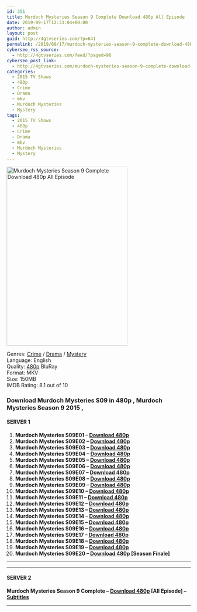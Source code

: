 ```yaml
---
id: 351
title: Murdoch Mysteries Season 9 Complete Download 480p All Episode
date: 2019-09-17T12:33:04+00:00
author: admin
layout: post
guid: http://4gtvseries.com/?p=641
permalink: /2019/09/17/murdoch-mysteries-season-9-complete-download-480p-all-episode/
cyberseo_rss_source:
  - http://4gtvseries.com/feed/?paged=96
cyberseo_post_link:
  - http://4gtvseries.com/murdoch-mysteries-season-9-complete-download-480p-all-episode/
categories:
  - 2015 TV Shows
  - 480p
  - Crime
  - Drama
  - mkv
  - Murdoch Mysteries
  - Mystery
tags:
  - 2015 TV Shows
  - 480p
  - Crime
  - Drama
  - mkv
  - Murdoch Mysteries
  - Mystery
---
```

<img loading="lazy" class="aligncenter" src="https://1.bp.blogspot.com/-9-Q9vUkhWFs/XYC8L0533WI/AAAAAAAAAAc/RbhTyx7Y5eMzQMUQOwNm4uX1wcOY4J40gCK4BGAYYCw/s1600/Murdoch%2BMysteries%2BSeason%2B6-10.jpg" alt="Murdoch Mysteries Season 9 Complete Download 480p All Episode" width="330" height="488" />

Genres: <a href="http://4gtvseries.com/tag/crime/" data-wpel-link="internal">Crime</a> /&nbsp;<a href="http://4gtvseries.com/tag/drama/" data-wpel-link="internal">Drama</a> / <a href="http://4gtvseries.com/tag/mystery/" data-wpel-link="internal">Mystery</a>  
Language: English  
Quality:&nbsp;<a href="http://4gtvseries.com/tag/480p/" data-wpel-link="internal">480p</a> BluRay  
Format: MKV  
Size: 150MB  
IMDB Rating: 8.1 out of 10

### **Download Murdoch Mysteries S09 in 480p , Murdoch Mysteries Season 9 2015 ,&nbsp;**

#### <span><strong>SERVER 1</strong></span>

  1. **Murdoch Mysteries S09E01 – <a href="http://slink.dl480p.xyz/78Uu" data-wpel-link="external" target="_blank" rel="nofollow external noopener noreferrer" class="wpel-icon-left"><i class="wpel-icon fa fa-download" aria-hidden="true"></i>Download 480p</a>**
  2. **Murdoch Mysteries S09E02 – <a href="http://slink.dl480p.xyz/KUUEUWD" data-wpel-link="external" target="_blank" rel="nofollow external noopener noreferrer" class="wpel-icon-left"><i class="wpel-icon fa fa-download" aria-hidden="true"></i>Download 480p</a>**
  3. **Murdoch Mysteries S09E03 – <a href="http://slink.dl480p.xyz/noYOYlA8" data-wpel-link="external" target="_blank" rel="nofollow external noopener noreferrer" class="wpel-icon-left"><i class="wpel-icon fa fa-download" aria-hidden="true"></i>Download 480p</a>**
  4. **Murdoch Mysteries S09E04 – <a href="http://slink.dl480p.xyz/zEL5aMnh" data-wpel-link="external" target="_blank" rel="nofollow external noopener noreferrer" class="wpel-icon-left"><i class="wpel-icon fa fa-download" aria-hidden="true"></i>Download 480p</a>**
  5. **Murdoch Mysteries S09E05 – <a href="http://slink.dl480p.xyz/2OTrAtrt" data-wpel-link="external" target="_blank" rel="nofollow external noopener noreferrer" class="wpel-icon-left"><i class="wpel-icon fa fa-download" aria-hidden="true"></i>Download 480p</a>**
  6. **Murdoch Mysteries S09E06 – <a href="http://slink.dl480p.xyz/XIo3GnC" data-wpel-link="external" target="_blank" rel="nofollow external noopener noreferrer" class="wpel-icon-left"><i class="wpel-icon fa fa-download" aria-hidden="true"></i>Download 480p</a>**
  7. **Murdoch Mysteries S09E07 – <a href="http://slink.dl480p.xyz/bjbTHqG1" data-wpel-link="external" target="_blank" rel="nofollow external noopener noreferrer" class="wpel-icon-left"><i class="wpel-icon fa fa-download" aria-hidden="true"></i>Download 480p</a>**
  8. **Murdoch Mysteries S09E08 – <a href="http://slink.dl480p.xyz/nT4VIwX" data-wpel-link="external" target="_blank" rel="nofollow external noopener noreferrer" class="wpel-icon-left"><i class="wpel-icon fa fa-download" aria-hidden="true"></i>Download 480p</a>**
  9. **Murdoch Mysteries S09E09 – <a href="http://slink.dl480p.xyz/LZ973" data-wpel-link="external" target="_blank" rel="nofollow external noopener noreferrer" class="wpel-icon-left"><i class="wpel-icon fa fa-download" aria-hidden="true"></i>Download 480p</a>**
 10. **Murdoch Mysteries S09E10 – <a href="http://slink.dl480p.xyz/7ivrC" data-wpel-link="external" target="_blank" rel="nofollow external noopener noreferrer" class="wpel-icon-left"><i class="wpel-icon fa fa-download" aria-hidden="true"></i>Download 480p</a>**
 11. **Murdoch Mysteries S09E11 – <a href="http://slink.dl480p.xyz/GHDKs" data-wpel-link="external" target="_blank" rel="nofollow external noopener noreferrer" class="wpel-icon-left"><i class="wpel-icon fa fa-download" aria-hidden="true"></i>Download 480p</a>**
 12. **Murdoch Mysteries S09E12 – <a href="http://slink.dl480p.xyz/IR4BP" data-wpel-link="external" target="_blank" rel="nofollow external noopener noreferrer" class="wpel-icon-left"><i class="wpel-icon fa fa-download" aria-hidden="true"></i>Download 480p</a>**
 13. **Murdoch Mysteries S09E13 – <a href="http://slink.dl480p.xyz/ZGcZj" data-wpel-link="external" target="_blank" rel="nofollow external noopener noreferrer" class="wpel-icon-left"><i class="wpel-icon fa fa-download" aria-hidden="true"></i>Download 480p</a>**
 14. **Murdoch Mysteries S09E14 – <a href="http://slink.dl480p.xyz/7utUydh" data-wpel-link="external" target="_blank" rel="nofollow external noopener noreferrer" class="wpel-icon-left"><i class="wpel-icon fa fa-download" aria-hidden="true"></i>Download 480p</a>**
 15. **Murdoch Mysteries S09E15 – <a href="http://slink.dl480p.xyz/pwizIt" data-wpel-link="external" target="_blank" rel="nofollow external noopener noreferrer" class="wpel-icon-left"><i class="wpel-icon fa fa-download" aria-hidden="true"></i>Download 480p</a>**
 16. **Murdoch Mysteries S09E16 – <a href="http://slink.dl480p.xyz/FjJRY0Ea" data-wpel-link="external" target="_blank" rel="nofollow external noopener noreferrer" class="wpel-icon-left"><i class="wpel-icon fa fa-download" aria-hidden="true"></i>Download 480p</a>**
 17. **Murdoch Mysteries S09E17 – <a href="http://slink.dl480p.xyz/56m4A" data-wpel-link="external" target="_blank" rel="nofollow external noopener noreferrer" class="wpel-icon-left"><i class="wpel-icon fa fa-download" aria-hidden="true"></i>Download 480p</a>**
 18. **Murdoch Mysteries S09E18 – <a href="http://slink.dl480p.xyz/lOSL" data-wpel-link="external" target="_blank" rel="nofollow external noopener noreferrer" class="wpel-icon-left"><i class="wpel-icon fa fa-download" aria-hidden="true"></i>Download 480p</a>**
 19. **Murdoch Mysteries S09E19 – <a href="http://slink.dl480p.xyz/bDHt2NKj" data-wpel-link="external" target="_blank" rel="nofollow external noopener noreferrer" class="wpel-icon-left"><i class="wpel-icon fa fa-download" aria-hidden="true"></i>Download 480p</a>**
 20. **Murdoch Mysteries S09E20 – <a href="http://slink.dl480p.xyz/u16nx" data-wpel-link="external" target="_blank" rel="nofollow external noopener noreferrer" class="wpel-icon-left"><i class="wpel-icon fa fa-download" aria-hidden="true"></i>Download 480p</a> [Season Finale]**

* * *

* * *

#### <span><strong>SERVER 2</strong></span>

**Murdoch Mysteries Season 9 Complete – <a href="http://dl480p.xyz/453/" data-wpel-link="external" target="_blank" rel="nofollow external noopener noreferrer" class="wpel-icon-left"><i class="wpel-icon fa fa-download" aria-hidden="true"></i>Download 480p</a> [All Episode] – <a href="https://subscene.com/subtitles/murdoch-mysteries-9th-season" data-wpel-link="external" target="_blank" rel="nofollow external noopener noreferrer" class="wpel-icon-left"><i class="wpel-icon fa fa-download" aria-hidden="true"></i>Subtitles</a>**

* * *

<div align="center">
</div>
